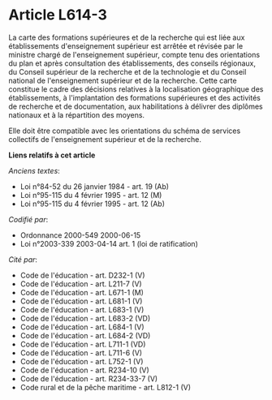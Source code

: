 # Article L614-3

La carte des formations supérieures et de la recherche qui est liée aux établissements d'enseignement supérieur est arrêtée
et révisée par le ministre chargé de l'enseignement supérieur, compte tenu des orientations du plan et après consultation des
établissements, des conseils régionaux, du Conseil supérieur de la recherche et de la technologie et du Conseil national de
l'enseignement supérieur et de la recherche. Cette carte constitue le cadre des décisions relatives à la localisation
géographique des établissements, à l'implantation des formations supérieures et des activités de recherche et de
documentation, aux habilitations à délivrer des diplômes nationaux et à la répartition des moyens.

Elle doit être compatible avec les orientations du schéma de services collectifs de l'enseignement supérieur et de la
recherche.

**Liens relatifs à cet article**

_Anciens textes_:

  - Loi n°84-52 du 26 janvier 1984 - art. 19 (Ab)
  - Loi n°95-115 du 4 février 1995 - art. 12 (M)
  - Loi n°95-115 du 4 février 1995 - art. 12 (Ab)

_Codifié par_:

  - Ordonnance 2000-549 2000-06-15
  - Loi n°2003-339 2003-04-14 art. 1 (loi de ratification)

_Cité par_:

  - Code de l'éducation - art. D232-1 (V)
  - Code de l'éducation - art. L211-7 (V)
  - Code de l'éducation - art. L671-1 (M)
  - Code de l'éducation - art. L681-1 (V)
  - Code de l'éducation - art. L683-1 (V)
  - Code de l'éducation - art. L683-2 (VD)
  - Code de l'éducation - art. L684-1 (V)
  - Code de l'éducation - art. L684-2 (VD)
  - Code de l'éducation - art. L711-1 (VD)
  - Code de l'éducation - art. L711-6 (V)
  - Code de l'éducation - art. L752-1 (V)
  - Code de l'éducation - art. R234-10 (V)
  - Code de l'éducation - art. R234-33-7 (V)
  - Code rural et de la pêche maritime - art. L812-1 (V)
